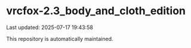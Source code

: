 # vrcfox-2.3_body_and_cloth_edition

Last updated: 2025-07-17 19:43:58

This repository is automatically maintained.
